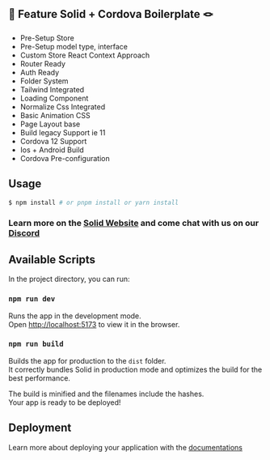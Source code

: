 
## 🔑 Feature Solid + Cordova Boilerplate 🪢
- Pre-Setup Store
- Pre-Setup model type, interface
- Custom Store React Context Approach
- Router Ready
- Auth Ready
- Folder System
- Tailwind Integrated
- Loading Component
- Normalize Css Integrated
- Basic Animation CSS
- Page Layout base
- Build legacy Support ie 11
- Cordova 12 Support
- Ios + Android Build
- Cordova Pre-configuration

## Usage

```bash
$ npm install # or pnpm install or yarn install
```

### Learn more on the [Solid Website](https://solidjs.com) and come chat with us on our [Discord](https://discord.com/invite/solidjs)

## Available Scripts

In the project directory, you can run:

### `npm run dev`

Runs the app in the development mode.<br>
Open [http://localhost:5173](http://localhost:5173) to view it in the browser.

### `npm run build`

Builds the app for production to the `dist` folder.<br>
It correctly bundles Solid in production mode and optimizes the build for the best performance.

The build is minified and the filenames include the hashes.<br>
Your app is ready to be deployed!

## Deployment

Learn more about deploying your application with the [documentations](https://vitejs.dev/guide/static-deploy.html)
